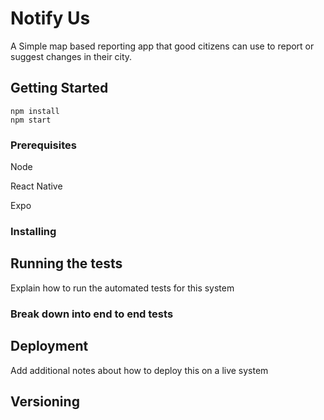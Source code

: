 # Notify Us

A Simple map based reporting app that good citizens can use to report or suggest changes in their city.

## Getting Started

```
npm install
npm start

```

### Prerequisites

Node

React Native

Expo

### Installing



## Running the tests

Explain how to run the automated tests for this system

### Break down into end to end tests


## Deployment

Add additional notes about how to deploy this on a live system

## Versioning

